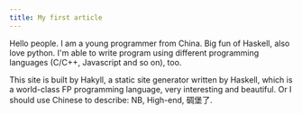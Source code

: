 ```yaml
---
title: My first article
---
```


Hello people. I am a young programmer from China. Big fun of Haskell, also love python. I'm able to write program using different programming languages (C/C++, Javascript and so on), too.

This site is built by Hakyll, a static site generator written by Haskell, which is a world-class FP programming language, very interesting and beautiful. Or I should use Chinese to describe: NB, High-end, 碉堡了.
